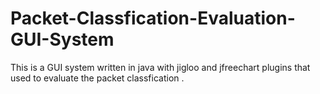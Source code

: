 # Packet-Classfication-Evaluation-GUI-System
This is a GUI system written in java with jigloo and jfreechart plugins that used to evaluate the packet classfication . 
